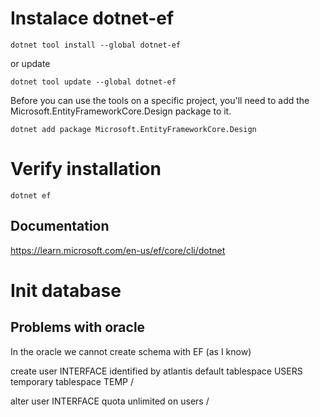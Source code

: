 # Instalace dotnet-ef

```
dotnet tool install --global dotnet-ef
```
or update
```
dotnet tool update --global dotnet-ef
```

Before you can use the tools on a specific project, you'll need to add the Microsoft.EntityFrameworkCore.Design package to it.

```
dotnet add package Microsoft.EntityFrameworkCore.Design
```

# Verify installation
```
dotnet ef
```

## Documentation
https://learn.microsoft.com/en-us/ef/core/cli/dotnet


# Init database

## Problems with oracle
In the oracle we cannot create schema with EF (as I know) 

create user INTERFACE identified by atlantis default tablespace USERS temporary tablespace TEMP
/

alter user INTERFACE  quota  unlimited on users
/